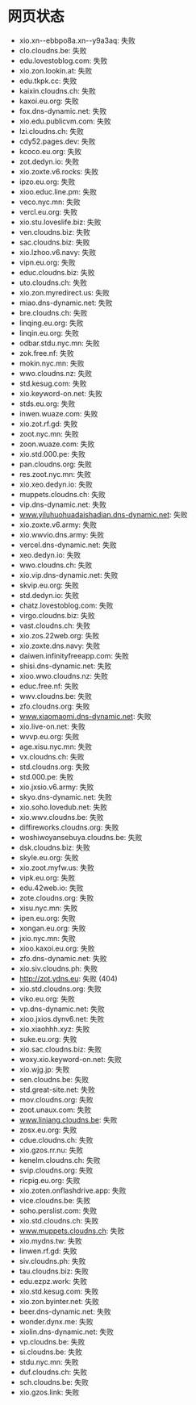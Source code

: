 # 网页状态
- xio.xn--ebbpo8a.xn--y9a3aq: 失败
- clo.cloudns.be: 失败
- edu.lovestoblog.com: 失败
- xio.zon.lookin.at: 失败
- edu.tkpk.cc: 失败
- kaixin.cloudns.ch: 失败
- kaxoi.eu.org: 失败
- fox.dns-dynamic.net: 失败
- xio.edu.publicvm.com: 失败
- lzi.cloudns.ch: 失败
- cdy52.pages.dev: 失败
- kcoco.eu.org: 失败
- zot.dedyn.io: 失败
- xio.zoxte.v6.rocks: 失败
- ipzo.eu.org: 失败
- xioo.educ.line.pm: 失败
- veco.nyc.mn: 失败
- vercl.eu.org: 失败
- xio.stu.loveslife.biz: 失败
- ven.cloudns.biz: 失败
- sac.cloudns.biz: 失败
- xio.lzhoo.v6.navy: 失败
- vipn.eu.org: 失败
- educ.cloudns.biz: 失败
- uto.cloudns.ch: 失败
- xio.zon.myredirect.us: 失败
- miao.dns-dynamic.net: 失败
- bre.cloudns.ch: 失败
- linqing.eu.org: 失败
- linqin.eu.org: 失败
- odbar.stdu.nyc.mn: 失败
- zok.free.nf: 失败
- mokin.nyc.mn: 失败
- wwo.cloudns.nz: 失败
- std.kesug.com: 失败
- xio.keyword-on.net: 失败
- stds.eu.org: 失败
- inwen.wuaze.com: 失败
- xio.zot.rf.gd: 失败
- zoot.nyc.mn: 失败
- zoon.wuaze.com: 失败
- xio.std.000.pe: 失败
- pan.cloudns.org: 失败
- res.zoot.nyc.mn: 失败
- xio.xeo.dedyn.io: 失败
- muppets.cloudns.ch: 失败
- vip.dns-dynamic.net: 失败
- www.yiluhuohuadaishadian.dns-dynamic.net: 失败
- xio.zoxte.v6.army: 失败
- xio.wwvio.dns.army: 失败
- vercel.dns-dynamic.net: 失败
- xeo.dedyn.io: 失败
- wwo.cloudns.ch: 失败
- xio.vip.dns-dynamic.net: 失败
- skvip.eu.org: 失败
- std.dedyn.io: 失败
- chatz.lovestoblog.com: 失败
- virgo.cloudns.biz: 失败
- vast.cloudns.ch: 失败
- xio.zos.22web.org: 失败
- xio.zoxte.dns.navy: 失败
- daiwen.infinityfreeapp.com: 失败
- shisi.dns-dynamic.net: 失败
- xioo.wwo.cloudns.nz: 失败
- educ.free.nf: 失败
- wwv.cloudns.be: 失败
- zfo.cloudns.org: 失败
- www.xiaomaomi.dns-dynamic.net: 失败
- xio.live-on.net: 失败
- wvvp.eu.org: 失败
- age.xisu.nyc.mn: 失败
- vx.cloudns.ch: 失败
- std.cloudns.org: 失败
- std.000.pe: 失败
- xio.jxsio.v6.army: 失败
- skyo.dns-dynamic.net: 失败
- xio.soho.lovedub.net: 失败
- xio.wwv.cloudns.be: 失败
- diffireworks.cloudns.org: 失败
- woshiwoyansebuya.cloudns.be: 失败
- dsk.cloudns.biz: 失败
- skyle.eu.org: 失败
- xio.zoot.myfw.us: 失败
- vipk.eu.org: 失败
- edu.42web.io: 失败
- zote.cloudns.org: 失败
- xisu.nyc.mn: 失败
- ipen.eu.org: 失败
- xongan.eu.org: 失败
- jxio.nyc.mn: 失败
- xioo.kaxoi.eu.org: 失败
- zfo.dns-dynamic.net: 失败
- xio.siv.cloudns.ph: 失败
- http://zot.ydns.eu: 失败 (404)
- xio.std.cloudns.org: 失败
- viko.eu.org: 失败
- vp.dns-dynamic.net: 失败
- xioo.jxios.dynv6.net: 失败
- xio.xiaohhh.xyz: 失败
- suke.eu.org: 失败
- xio.sac.cloudns.biz: 失败
- woxy.xio.keyword-on.net: 失败
- xio.wjg.jp: 失败
- sen.cloudns.be: 失败
- std.great-site.net: 失败
- mov.cloudns.org: 失败
- zoot.unaux.com: 失败
- www.liniang.cloudns.be: 失败
- zosx.eu.org: 失败
- cdue.cloudns.ch: 失败
- xio.gzos.rr.nu: 失败
- kenelm.cloudns.ch: 失败
- svip.cloudns.org: 失败
- ricpig.eu.org: 失败
- xio.zoten.onflashdrive.app: 失败
- vice.cloudns.be: 失败
- soho.perslist.com: 失败
- xio.std.cloudns.ch: 失败
- www.muppets.cloudns.ch: 失败
- xio.mydns.tw: 失败
- linwen.rf.gd: 失败
- siv.cloudns.ph: 失败
- tau.cloudns.biz: 失败
- edu.ezpz.work: 失败
- xio.std.kesug.com: 失败
- xio.zon.byinter.net: 失败
- beer.dns-dynamic.net: 失败
- wonder.dynx.me: 失败
- xiolin.dns-dynamic.net: 失败
- vp.cloudns.be: 失败
- si.cloudns.be: 失败
- stdu.nyc.mn: 失败
- duf.cloudns.ch: 失败
- sch.cloudns.be: 失败
- xio.gzos.link: 失败
